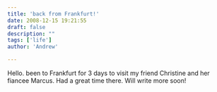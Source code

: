 ```yaml
---
title: 'back from Frankfurt!'
date: 2008-12-15 19:21:55
draft: false
description: ""
tags: ['life']
author: 'Andrew'

---
```


Hello. been to Frankfurt for 3 days to visit my friend Christine and her fiancee Marcus. Had a great time there. Will write more soon!
